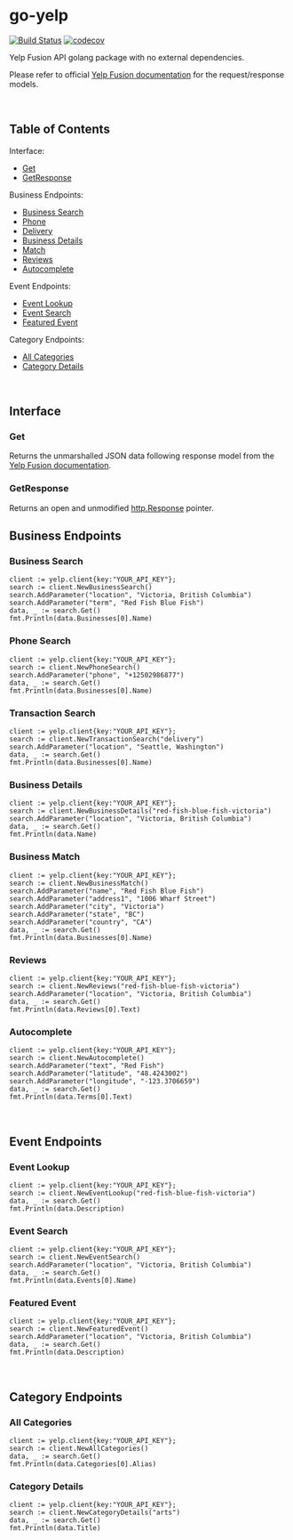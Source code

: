 # go-yelp
[![Build Status](https://travis-ci.com/JoshuaPortelance/go-yelp.svg?token=qaKmxckZFKPT1MXTqhmw&branch=main)](https://travis-ci.com/JoshuaPortelance/go-yelp)
[![codecov](https://codecov.io/gh/JoshuaPortelance/go-yelp/branch/main/graph/badge.svg?token=F8G736FYQ3)](https://codecov.io/gh/JoshuaPortelance/go-yelp)

Yelp Fusion API golang package with no external dependencies.

Please refer to official [Yelp Fusion documentation](https://www.yelp.com/developers/documentation/v3) for the request/response models.

<br/>

## Table of Contents
Interface:
  * [Get](#get)
  * [GetResponse](#get)

Business Endpoints:
  * [Business Search](#business-search)
  * [Phone](#phone-search)
  * [Delivery](#transaction-search)
  * [Business Details](#business-details)
  * [Match](#business-match)
  * [Reviews](#reviews)
  * [Autocomplete](#autocomplete)

Event Endpoints:
  * [Event Lookup](#event-lookup)
  * [Event Search](#event-search)
  * [Featured Event](#featured-event)

Category Endpoints:
  * [All Categories](#all-categories)
  * [Category Details](#category-details)

<br/>

## Interface

### Get
Returns the unmarshalled JSON data following response model from the [Yelp Fusion documentation](https://www.yelp.com/developers/documentation/v3).

### GetResponse
Returns an open and unmodified [http.Response](https://golang.org/pkg/net/http/#Response) pointer.

## Business Endpoints 

### Business Search
```golang
client := yelp.client{key:"YOUR_API_KEY"};
search := client.NewBusinessSearch()
search.AddParameter("location", "Victoria, British Columbia")
search.AddParameter("term", "Red Fish Blue Fish")
data, _ := search.Get()
fmt.Println(data.Businesses[0].Name)
```

### Phone Search
```golang
client := yelp.client{key:"YOUR_API_KEY"};
search := client.NewPhoneSearch()
search.AddParameter("phone", "+12502986877")
data, _ := search.Get()
fmt.Println(data.Businesses[0].Name)
```

### Transaction Search
```golang
client := yelp.client{key:"YOUR_API_KEY"};
search := client.NewTransactionSearch("delivery")
search.AddParameter("location", "Seattle, Washington")
data, _ := search.Get()
fmt.Println(data.Businesses[0].Name)
```

### Business Details
```golang
client := yelp.client{key:"YOUR_API_KEY"};
search := client.NewBusinessDetails("red-fish-blue-fish-victoria")
search.AddParameter("location", "Victoria, British Columbia")
data, _ := search.Get()
fmt.Println(data.Name)
```

### Business Match
```golang
client := yelp.client{key:"YOUR_API_KEY"};
search := client.NewBusinessMatch()
search.AddParameter("name", "Red Fish Blue Fish")
search.AddParameter("address1", "1006 Wharf Street")
search.AddParameter("city", "Victoria")
search.AddParameter("state", "BC")
search.AddParameter("country", "CA")
data, _ := search.Get()
fmt.Println(data.Businesses[0].Name)
```

### Reviews
```golang
client := yelp.client{key:"YOUR_API_KEY"};
search := client.NewReviews("red-fish-blue-fish-victoria")
search.AddParameter("location", "Victoria, British Columbia")
data, _ := search.Get()
fmt.Println(data.Reviews[0].Text)
```

### Autocomplete
```golang
client := yelp.client{key:"YOUR_API_KEY"};
search := client.NewAutocomplete()
search.AddParameter("text", "Red Fish")
search.AddParameter("latitude", "48.4243002")
search.AddParameter("longitude", "-123.3706659")
data, _ := search.Get()
fmt.Println(data.Terms[0].Text)
```
<br/>

## Event Endpoints

### Event Lookup
```golang
client := yelp.client{key:"YOUR_API_KEY"};
search := client.NewEventLookup("red-fish-blue-fish-victoria")
data, _ := search.Get()
fmt.Println(data.Description)
```

### Event Search
```golang
client := yelp.client{key:"YOUR_API_KEY"};
search := client.NewEventSearch()
search.AddParameter("location", "Victoria, British Columbia")
data, _ := search.Get()
fmt.Println(data.Events[0].Name)
```

### Featured Event
```golang
client := yelp.client{key:"YOUR_API_KEY"};
search := client.NewFeaturedEvent()
search.AddParameter("location", "Victoria, British Columbia")
data, _ := search.Get()
fmt.Println(data.Description)
```

<br/>

## Category Endpoints 

### All Categories
```golang
client := yelp.client{key:"YOUR_API_KEY"};
search := client.NewAllCategories()
data, _ := search.Get()
fmt.Println(data.Categories[0].Alias)
```

### Category Details
```golang
client := yelp.client{key:"YOUR_API_KEY"};
search := client.NewCategoryDetails("arts")
data, _ := search.Get()
fmt.Println(data.Title)
```
